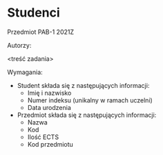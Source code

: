 # Studenci
Przedmiot PAB-1 2021Z

Autorzy:

<treść zadania>


Wymagania:
- Student składa się z następujących informacji:
  - Imię i nazwisko
  - Numer indeksu (unikalny w ramach uczelni)
  - Data urodzenia
- Przedmiot składa się z następujących informacji:
  - Nazwa
  - Kod
  - Ilość ECTS
  - Kod przedmiotu

